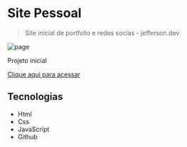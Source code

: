 # Site Pessoal
 > Site inicial de portfolio e redes socias - jefferson.dev

 ![page](./.github/page.png)

 Projeto inicial

 [Clique aqui para acessar](https://jefferson.dev)

 ## Tecnologias
 - Html
 - Css
 - JavaScript
 - Github
